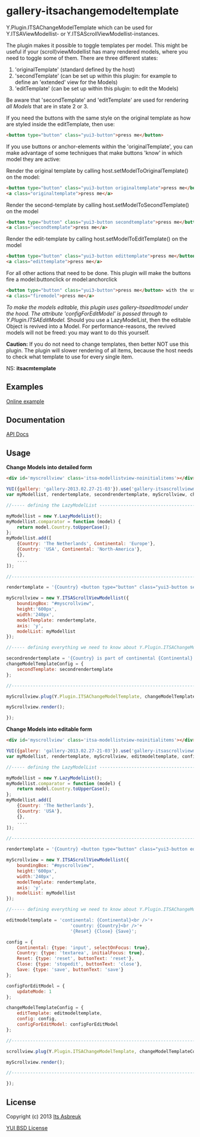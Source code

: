 
gallery-itsachangemodeltemplate
===============================


Y.Plugin.ITSAChangeModelTemplate which can be used for Y.ITSAViewModellist- or Y.ITSAScrollViewModellist-instances.


The plugin makes it possible to toggle templates per model. This might be useful if your (scroll)viewModellist has many rendered models,
where you need to toggle some of them. There are three different states:


 1. 'originalTemplate' (standard defined by the host)
 2. 'secondTemplate' (can be set up within this plugin: for example to define an 'extended' view for the Models)
 3. 'editTemplate' (can be set up within this plugin: to edit the Models)


Be aware that 'secondTemplate' and 'editTemplate' are used for rendering <i>all Models</i> that are in state 2 or 3.


If you need the buttons with the same style on the original template as how are styled inside the editTemplate, then use:
```html
<button type="button" class="yui3-button">press me</button>
```

If you use buttons or anchor-elements within the 'originalTemplate', you can make advantage of some techniques that make buttons 'know' in which model they are active:


Render the original template by calling host.setModelToOriginalTemplate() on the model:
```html
<button type="button" class="yui3-button originaltemplate">press me</button>
<a class="originaltemplate">press me</a>
```


Render the second-template by calling host.setModelToSecondTemplate() on the model
```html
<button type="button" class="yui3-button secondtemplate">press me</button>
<a class="secondtemplate">press me</a>
```


Render the edit-template by calling host.setModelToEditTemplate() on the model
```html
<button type="button" class="yui3-button edittemplate">press me</button>
<a class="edittemplate">press me</a>
```


For all other actions that need to be done. This plugin will make the buttons fire a model:buttonclick or model:anchorclick
```html
<button type="button" class="yui3-button">press me</button> with the use plugin [Y.Plugin.ITSASubscribeModelButtons](src/gallery-itsasubscribemodelbuttons)
<a class="firemodel">press me</a>
```



<i>To make the models editable, this plugin uses gallery-itsaeditmodel under the hood. The attribute 'configForEditModel' is passed
through to Y.Plugin.ITSAEditModel.</i> Should you use a LazyModelList, then the editable Object is revived into a Model. For performance-reasons,
the revived models will not be freed: you may want to do this yourself.


<b>Caution:</b> If you do not need to change templates, then better NOT use this plugin. The plugin will slower rendering of all items,
because the host needs to check what template to use for every single item.

NS: <b>itsacmtemplate</b>

Examples
--------
[Online example](http://projects.itsasbreuk.nl/examples/itsachangemodeltemplate/index.html)

Documentation
--------------
[API Docs](http://projects.itsasbreuk.nl/apidocs/classes/ITSAChangeModelTemplate.html)

Usage
-----

<b>Change Models into detailed form</b>
```html
<div id='myscrollview' class='itsa-modellistview-noinitialitems'></div>
```
```js
YUI({gallery: 'gallery-2013.02.27-21-03'}).use('gallery-itsascrollviewmodellist', 'gallery-itsachangemodeltemplate', 'lazy-model-list', function(Y) {
var myModellist, rendertemplate, secondrendertemplate, myScrollview, changeModelTemplateConfig;

//----- defining the LazyModelList -----------------------------------------------------

myModellist = new Y.LazyModelList();
myModellist.comparator = function (model) {
    return model.Country.toUpperCase();
};
myModellist.add([
    {Country: 'The Netherlands', Continental: 'Europe'},
    {Country: 'USA', Continental: 'North-America'},
    {},
    ....
]);

//--------------------------------------------------------------------------------------

rendertemplate = '{Country} <button type="button" class="yui3-button secondtemplate">show details</button>';

myScrollview = new Y.ITSAScrollViewModellist({
    boundingBox: "#myscrollview",
    height:'600px',
    width:'240px',
    modelTemplate: rendertemplate,
    axis: 'y',
    modelList: myModellist
});

//----- defining everything we need to know about Y.Plugin.ITSAChangeModelTemplate -----

secondrendertemplate = '{Country} is part of continental {Continental} <button type="button" class="yui3-button originaltemplate">hide details</button>';
changeModelTemplateConfig = {
    secondTemplate: secondrendertemplate
};

//--------------------------------------------------------------------------------------

myScrollview.plug(Y.Plugin.ITSAChangeModelTemplate, changeModelTemplateConfig);

myScrollview.render();

});
```

<b>Change Models into editable form</b>
```html
<div id='myscrollview' class='itsa-modellistview-noinitialitems'></div>
```
```js
YUI({gallery: 'gallery-2013.02.27-21-03'}).use('gallery-itsascrollviewmodellist', 'gallery-itsachangemodeltemplate', 'lazy-model-list', function(Y) {
var myModellist, rendertemplate, myScrollview, editmodeltemplate, config, configForEditModel, changeModelTemplateConfig;

//----- defining the LazyModelList -----------------------------------------------------

myModellist = new Y.LazyModelList();
myModellist.comparator = function (model) {
    return model.Country.toUpperCase();
};
myModellist.add([
    {Country: 'The Netherlands'},
    {Country: 'USA'},
    {},
    ....
]);

//--------------------------------------------------------------------------------------

rendertemplate = '{Country} <button type="button" class="yui3-button edittemplate">edit</button>';

myScrollview = new Y.ITSAScrollViewModellist({
    boundingBox: "#myscrollview",
    height:'600px',
    width:'240px',
    modelTemplate: rendertemplate,
    axis: 'y',
    modelList: myModellist
});

//----- defining everything we need to know about Y.Plugin.ITSAChangeModelTemplate -----

editmodeltemplate = 'continental: {Continental}<br />'+
                        'country: {Country}<br />'+
                        '{Reset} {Close} {Save}';

config = {
    Continental: {type: 'input', selectOnFocus: true},
    Country: {type: 'textarea', initialFocus: true},
    Reset: {type: 'reset', buttonText: 'reset'},
    Close: {type: 'stopedit', buttonText: 'close'},
    Save: {type: 'save', buttonText: 'save'}
};

configForEditModel = {
    updateMode: 1
};

changeModelTemplateConfig = {
    editTemplate: editmodeltemplate,
    config: config,
    configForEditModel: configForEditModel
};

//--------------------------------------------------------------------------------------

scrollview.plug(Y.Plugin.ITSAChangeModelTemplate, changeModelTemplateConfig);

myScrollview.render();

//--------------------------------------------------------------------------------------

});
```

License
-------

Copyright (c) 2013 [Its Asbreuk](http://http://itsasbreuk.nl)

[YUI BSD License](http://developer.yahoo.com/yui/license.html)

